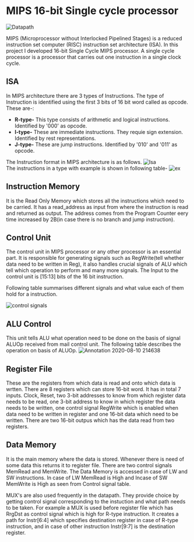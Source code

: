 # MIPS 16-bit Single cycle processor
![Datapath](https://user-images.githubusercontent.com/46645257/89717885-490d6780-d9d8-11ea-9fd3-756eed49fc36.png)

MIPS (Microprocessor without Interlocked Pipelined Stages) is a reduced instruction set computer (RISC) instruction set architecture (ISA). In this project I developed 16-bit Single Cycle MIPS processor. A single cycle processor is a processor that carries out one instruction in a single clock cycle.

## ISA
In MIPS architecture there are 3 types of Instructions. The type of Instruction is identified using the first 3 bits of 16 bit word called as opcode. These are-:
* **R-type-** This type consists of arithmetic and logical instructions. Identified by '000' as opcode.
* **I-type-** These are immediate instructions. They requie sign extension. Identified by rest representations.
* **J-type-** These are jump instructions. Identified by '010' and '011' as opcode.

The Instruction format in MIPS architecture is as follows.
![Isa](https://user-images.githubusercontent.com/46645257/89718432-28dfa780-d9dc-11ea-8305-69c7240d7915.png)                             
The instructions in a type with example is shown in following table-
![ex](https://user-images.githubusercontent.com/46645257/89728724-0b96f180-da4d-11ea-86c3-14e4c0738469.png)

## Instruction Memory
It is the Read Only Memory which stores all the instructions which need to be carried. It has a read_address as input from where the instruction is read and returned as output. The address comes from the Program Counter eery time increased by 2B(in case there is no branch and jump instruction).

## Control Unit
The control unit in MIPS processor or any other processor is an essential part. It is responsible for generating signals such as RegWrite(tell whether data need to be written in Reg), it also handles crucial signals of ALU which tell which operation to perform and many more signals.
The Input to the control unit is [15:13] bits of the 16 bit instruction.

Following table summarises different signals and what value each of them hold for a instruction.

![control signals](https://user-images.githubusercontent.com/46645257/89728830-c7f0b780-da4d-11ea-881f-fb1ecb3371f4.png)

## ALU Control
This unit tells ALU what operation need to be done on the basis of signal ALUOp received from mail control unit. The following table describes the operation on basis of ALUOp.
![Annotation 2020-08-10 214638](https://user-images.githubusercontent.com/46645257/89805276-091ebf80-db53-11ea-9e39-fddc0d9292b8.png)

## Register File
These are the registers from which data is read and onto which data is wrtten. There are 8 registers which can store 16-bit word. It has in total 7 inputs. Clock, Reset, two 3-bit addresses to know from which register data needs to be read, one 3-bit address to know in which register the data needs to be written, one control signal RegWrite which is enabled when data need to be written in register and one 16-bit data which need to be written. There are two 16-bit outpus which has the data read from two registers.

## Data Memory
It is the main memory where the data is stored. Whenever there is need of some data this returns it to register file. There are two control signals MemRead and MemWrite. The Data Memory is accessed in case of LW and SW instructions. In case of LW MemRead is High and Incase of SW MemWrite is High as seen from Control signal table.

MUX's are also used frequently in the datapath. They provide choice by getting control signal corresponding to the instuction and what path needs to be taken. For example a MUX is used before register file which has RrgDst as control signal which is high for R-type instruction. It creates a path for Instr[6:4] which specifies destination register in case of R-type instruction, and in case of other instruction Instr[9:7] is the destination register.
